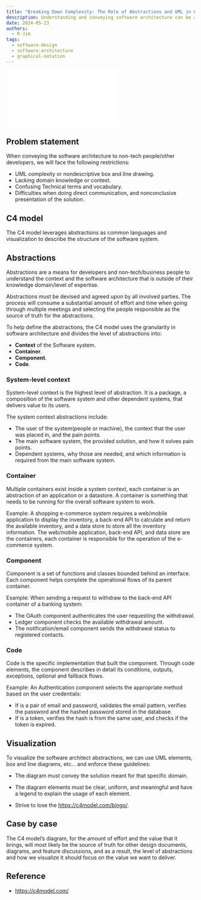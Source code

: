 ```yaml
---
title: "Breaking Down Complexity: The Role of Abstractions and UML in C4 Modelling"
description: Understanding and conveying software architecture can be a daunting task, especially when dealing with non-technical stakeholders or diverse development teams. This article delves into the challenges of traditional methods like complex UML diagrams and non-descriptive box-and-line drawings. We introduce the C4 model, a powerful framework that simplifies these challenges by using layered abstractions and visualizations. Explore how the model breaks down software architecture into comprehensible levels, Context, Container, Component, and Code, and offers guidelines on creating effective diagrams. Real-world examples illustrate the application of the C4 model, making it an invaluable tool for creating a shared understanding and ensuring clear, meaningful communication among all parties involved.
date: 2024-05-23
authors:
  - R-Jim
tags:
  - software-design
  - software-architecture
  - graphical-notation
---
```


![](assets/c4-modelling.pdf)

## Problem statement

When conveying the software architecture to non-tech people/other developers, we will face the following restrictions:

- UML complexity or nondescriptive box and line drawing.
- Lacking domain knowledge or context.
- Confusing Technical terms and vocabulary.
- Difficulties when doing direct communication, and nonconclusive presentation of the solution.

## C4 model

The C4 model leverages abstractions as common languages and visualization to describe the structure of the software system.

## Abstractions

Abstractions are a means for developers and non-tech/business people to understand the context and the software architecture that is outside of their knowledge domain/level of expertise.

Abstractions must be devised and agreed upon by all involved parties. The process will consume a substantial amount of effort and time when going through multiple meetings and selecting the people responsible as the source of truth for the abstractions.

To help define the abstractions, the C4 model uses the granularity in software architecture and divides the level of abstractions into:

- **Context** of the Software system.
- **Container**.
- **Component**.
- **Code**.

### System-level context

System-level context is the highest level of abstraction. It is a package, a composition of the software system and other dependent systems, that delivers value to its users.

The system context abstractions include:

- The user of the system(people or machine), the context that the user was placed in, and the pain points.
- The main software system, the provided solution, and how it solves pain points.
- Dependent systems, why those are needed, and which information is required from the main software system.

### Container

Multiple containers exist inside a system context, each container is an abstraction of an application or a datastore. A container is something that needs to be running for the overall software system to work.

Example: A shopping e-commerce system requires a web/mobile application to display the inventory, a back-end API to calculate and return the available inventory, and a data store to store all the inventory information. The web/mobile application, back-end API, and data store are the containers, each container is responsible for the operation of the e-commerce system.

### Component

Component is a set of functions and classes bounded behind an interface. Each component helps complete the operational flows of its parent container.

Example: When sending a request to withdraw to the back-end API container of a banking system:

- The OAuth component authenticates the user requesting the withdrawal.
- Ledger component checks the available withdrawal amount.
- The notification/email component sends the withdrawal status to registered contacts.

### Code

Code is the specific implementation that built the component. Through code elements, the component describes in detail its conditions, outputs, exceptions, optional and fallback flows.

Example: An Authentication component selects the appropriate method based on the user credentials:

- If is a pair of email and password, validates the email pattern, verifies the password and the hashed password stored in the database.
- If is a token, verifies the hash is from the same user, and checks if the token is expired.

## Visualization

To visualize the software architect abstractions, we can use UML elements, box and line diagrams, etc... and enforce these guidelines:

- The diagram must convey the solution meant for that specific domain.

- The diagram elements must be clear, uniform, and meaningful and have a legend to explain the usage of each element.

- Strive to lose the <https://c4model.com/bingo/>.

## Case by case

The C4 model’s diagram, for the amount of effort and the value that it brings, will most likely be the source of truth for other design documents, diagrams, and feature discussions, and as a result, the level of abstractions and how we visualize it should focus on the value we want to deliver.

## Reference

- <https://c4model.com/>

